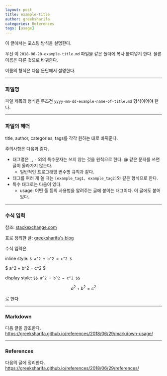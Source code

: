 ```yaml
---
layout: post
title: example-title
author: greeksharifa
categories: References
tags: [usage]
---
```


이 글에서는 포스팅 방식을 설명한다.

우선 이 `2018-06-28-example-title.md` 파일을 같은 폴더에 복사 붙여넣기 한다. 물론 이름은 다른 것으로 바꿔준다.

이름의 형식은 다음 문단에서 설명한다.

---

### 파일명

파일 제목의 형식은 무조건 `yyyy-mm-dd-example-name-of-title.md` 형식이어야 한다.

---

### 파일의 헤더

title, author, categories, tags를 각각 원하는 대로 바꿔준다.

주의사항은 다음과 같다.

- 태그명은 `_`, `-` 외의 특수문자는 쓰지 않는 것을 원칙으로 한다. @ 같은 문자를 쓰면 글이 올라가지 않는다.
  - 일반적인 프로그래밍 변수명 규칙과 같다.
- 태그를 여러 개 쓸 때는 `[example_tag1, example_tag2]`와 같은 형식으로 한다.
- 특수 태그로는 다음이 있다.
  - usage: 어떤 툴 등의 사용법을 알려주는 글에 붙이는 태그이다. 이 글에도 붙어 있다.

---

### 수식 입력

참조: [stackexchange.com](https://math.meta.stackexchange.com/questions/5020/mathjax-basic-tutorial-and-quick-reference)

표로 정리한 글: [greeksharifa's blog](https://greeksharifa.github.io/references/2018/06/29/equation-usage/)

수식 입력은

inline style: `$ a^2 + b^2 = c^2 $`

$ a^2 + b^2 = c^2 $

display style: `$$ a^2 + b^2 = c^2 $$`

$$ a^2 + b^2 = c^2 $$

로 한다.

---

### Markdown

다음 글을 참조한다. <https://greeksharifa.github.io/references/2018/06/29/markdown-usage/>

---

### References

다음의 글에 정리한다. <https://greeksharifa.github.io/references/2018/06/29/references/>
